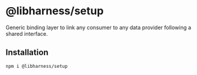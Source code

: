 # @libharness/setup

Generic binding layer to link any consumer to any data provider following a shared interface.

## Installation

```sh
npm i @libharness/setup
```
